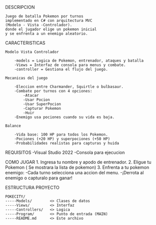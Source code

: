 DESCRIPCION

    Juego de batalla Pokemon por turnos 
    implementado en C# con arquitectura MVC
    (Modelo - Vista -Controlador).
    donde el jugador elige un pokemon inicial 
    y se enfrenta a un enemigo aleatorio.

CARACTERISTICAS

    Modelo Vista Controlador

        ·models = Logica de Pokemon, entrenador, ataques y batalla 
        ·Views = Interfaz de consola para menus y combate.
        ·controller = Gestiona el flujo del juego.

    Mecanicas del juego 
    
        ·Eleccion entre Charmander, Squirtle o bulbasaur.
        ·Combate por turnos con 4 opciones:
            -Atacar
            -Usar Pocion
            -Usar SuperPocion
            -Capturar Pokemon
            -Huir
        ·Enemigo usa pociones cuando su vida es baja.

    Balance

        ·Vida base: 100 HP para todos los Pokemon.
        ·Pociones (+20 HP) y superpociones (+50 HP)
        ·Probabilidades realistas para capturas y huida

REQUISITOS 
    -Visual Studio 2022 
    -Consola para ejecucion

COMO JUGAR 
    1. Ingresa tu nombre y apodo de entrenador.
    2. Eligue tu Pokemon ( Se mostrara la lista de pokemon)
    3. Enfrenta a tu pokemon enemigo:
        -Cada turno selecciona una accion del menu.
        -¡Derrota al enemigo o capturalo para ganar!

ESTRUCTURA PROYECTO 

    POKECITY/
    -----Models/        <> Clases de datos
    -----Views/         <> Interfaz
    -----Controllers/   <> Logica
    -----Program/       <> Punto de entrada (MAIN)
    -----README.md      <> Este archivo
